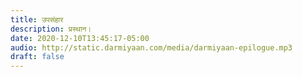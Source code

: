 ```yaml
---
title: उपसंहार
description: प्रस्थान। 
date: 2020-12-10T13:45:17-05:00
audio: http://static.darmiyaan.com/media/darmiyaan-epilogue.mp3
draft: false
---
```

